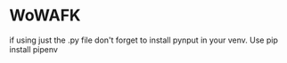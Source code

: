 # WoWAFK



if using just the .py file don't forget to install pynput in your venv. Use pip install pipenv
